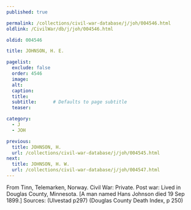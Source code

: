 ```yaml
---
published: true

permalink: /collections/civil-war-database/j/joh/004546.html
oldlink: /CivilWar/db/j/joh/004546.html

oldid: 004546

title: JOHNSON, H. E.

pagelist:
  exclude: false
  order: 4546
  image: 
  alt:
  caption:
  title:
  subtitle:      # Defaults to page subtitle
  teaser:

category: 
  - J 
  - JOH

previous:
  title: JOHNSON, H.
  url: /collections/civil-war-database/j/joh/004545.html  
next:
  title: JOHNSON, H. W.
  url: /collections/civil-war-database/j/joh/004547.html   
---
```

From Tinn, Telemarken, Norway. Civil War: Private. Post war: Lived in Douglas County, Minnesota. [A man named Hans Johnson died 19 Sep 1899.] Sources: (Ulvestad p297) (Douglas County Death Index, p 250)